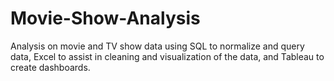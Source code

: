 # Movie-Show-Analysis
Analysis on movie and TV show data using SQL to normalize and query data, Excel to assist in cleaning and visualization of the data, and Tableau to create dashboards.
